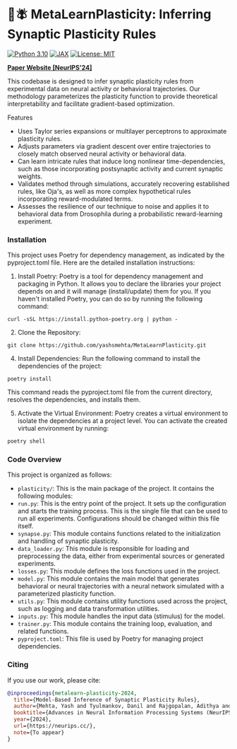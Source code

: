 🧠🪰 MetaLearnPlasticity: Inferring Synaptic Plasticity Rules
==========
[![Python 3.10](https://img.shields.io/badge/python-3.11-blue.svg?style=for-the-badge&logo=python)](https://docs.python.org/3/whatsnew/3.11.html)
[![JAX](https://img.shields.io/badge/Framework-JAX-important?style=for-the-badge&logo=Apache-Kafka)](https://github.com/google/jax)
[![License: MIT](https://img.shields.io/badge/License-MIT-yellow.svg?style=for-the-badge&logo=open-source-initiative)](https://github.com/countzerozzz/nodepert/edit/master/LICENSE.md)


[**Paper Website [NeurIPS'24]**](https://yashsmehta.com/plasticity-paper-website/)


This codebase is designed to infer synaptic plasticity rules from experimental data on neural activity or behavioral trajectories. Our methodology parameterizes the plasticity function to provide theoretical interpretability and facilitate gradient-based optimization.

Features

- Uses Taylor series expansions or multilayer perceptrons to approximate plasticity rules.
- Adjusts parameters via gradient descent over entire trajectories to closely match observed neural activity or behavioral data.
- Can learn intricate rules that induce long nonlinear time-dependencies, such as those incorporating postsynaptic activity and current synaptic weights.
- Validates method through simulations, accurately recovering established rules, like Oja's, as well as more complex hypothetical rules incorporating reward-modulated terms.
- Assesses the resilience of our technique to noise and applies it to behavioral data from Drosophila during a probabilistic reward-learning experiment.

### Installation

This project uses Poetry for dependency management, as indicated by the pyproject.toml file. Here are the detailed installation instructions:

1. Install Poetry: Poetry is a tool for dependency management and packaging in Python. It allows you to declare the libraries your project depends on and it will manage (install/update) them for you. If you haven't installed Poetry, you can do so by running the following command:
```
curl -sSL https://install.python-poetry.org | python -
```

2. Clone the Repository:
```
git clone https://github.com/yashsmehta/MetaLearnPlasticity.git
```

4. Install Dependencies: Run the following command to install the dependencies of the project:
```
poetry install
```

This command reads the pyproject.toml file from the current directory, resolves the dependencies, and installs them.

5. Activate the Virtual Environment: Poetry creates a virtual environment to isolate the dependencies at a project level. You can activate the created virtual environment by running:
```bash
poetry shell
```

### Code Overview

This project is organized as follows:

- `plasticity/`: This is the main package of the project. It contains the following modules:
- `run.py`: This is the entry point of the project. It sets up the configuration and starts the training process. This is the single file that can be used to run all experiments. Configurations should be changed within this file itself.
- `synapse.py`: This module contains functions related to the initialization and handling of synaptic plasticity.
- `data_loader.py`: This module is responsible for loading and preprocessing the data, either from experimental sources or generated experiments.
- `losses.py`: This module defines the loss functions used in the project.
- `model.py`: This module contains the main model that generates behavioral or neural trajectories with a neural network simulated with a parameterized plasticity function.
- `utils.py`: This module contains utility functions used across the project, such as logging and data transformation utilities.
- `inputs.py`: This module handles the input data (stimulus) for the model.
- `trainer.py`: This module contains the training loop, evaluation, and related functions.
- `pyproject.toml`: This file is used by Poetry for managing project dependencies.

### Citing
If you use our work, please cite:

```bibtex
@inproceedings{metalearn-plasticity-2024,
  title={Model-Based Inference of Synaptic Plasticity Rules},
  author={Mehta, Yash and Tyulmankov, Danil and Rajgopalan, Adithya and Turner, Glenn and Fitzgerald, James and Funke, Jan},
  booktitle={Advances in Neural Information Processing Systems (NeurIPS) 2024},
  year={2024},
  url={https://neurips.cc/},
  note={To appear}
}
